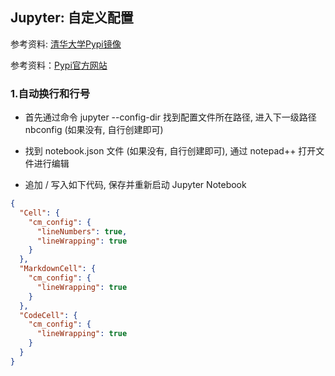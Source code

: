 ## Jupyter: 自定义配置

参考资料: [清华大学Pypi镜像](https://mirror.tuna.tsinghua.edu.cn/help/pypi/)

参考资料：[Pypi官方网站](https://pypi.org/)

### 1.自动换行和行号

* 首先通过命令 jupyter --config-dir 找到配置文件所在路径, 进入下一级路径 nbconfig  (如果没有, 自行创建即可)

* 找到 notebook.json 文件 (如果没有, 自行创建即可), 通过 notepad++ 打开文件进行编辑

* 追加 / 写入如下代码, 保存并重新启动 Jupyter Notebook

```json
{
  "Cell": {
    "cm_config": {
      "lineNumbers": true,
      "lineWrapping": true
    }
  },
  "MarkdownCell": {
    "cm_config": {
      "lineWrapping": true
    }
  },
  "CodeCell": {
    "cm_config": {
      "lineWrapping": true
    }
  }
}
```


